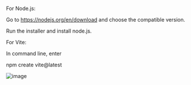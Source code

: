 For Node.js: 

Go to https://nodejs.org/en/download and choose the compatible version. 

Run the installer and install node.js. 


For Vite: 

In command line, enter 

npm create vite@latest

![image](https://github.com/Tomato-Tigers/TeamForge/assets/77124321/547b33d5-54af-41d9-94e9-6e9b59b0382f)
